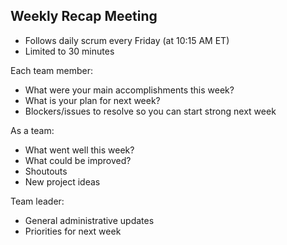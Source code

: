 ## Weekly Recap Meeting

-  Follows daily scrum every Friday (at 10:15 AM ET)
-  Limited to 30 minutes

Each team member:

-  What were your main accomplishments this week?
-  What is your plan for next week?
-  Blockers/issues to resolve so you can start strong next week

As a team:

-  What went well this week?
-  What could be improved?
-  Shoutouts
-  New project ideas

Team leader:

-  General administrative updates
-  Priorities for next week

